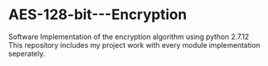 # AES-128-bit---Encryption
Software Implementation of the encryption algorithm using python 2.7.12
This repository includes my project work with every module implementation seperately.
